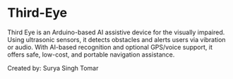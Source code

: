 # Third-Eye
Third Eye is an Arduino-based AI assistive device for the visually impaired. Using ultrasonic sensors, it detects obstacles and alerts users via vibration or audio. With AI-based recognition and optional GPS/voice support, it offers safe, low-cost, and portable navigation assistance.

Created by: Surya Singh Tomar
